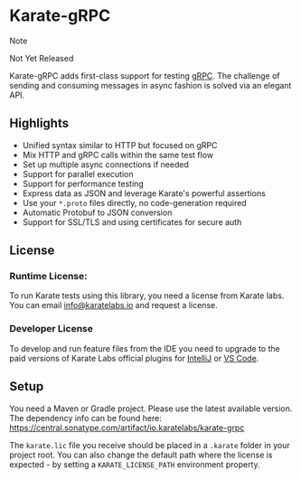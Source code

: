 # Karate-gRPC

> [!NOTE] 
> Not Yet Released

Karate-gRPC adds first-class support for testing [gRPC](https://grpc.io/). The challenge of sending and consuming messages in async fashion is solved via an elegant API.

## Highlights
* Unified syntax similar to HTTP but focused on gRPC
* Mix HTTP and gRPC calls within the same test flow
* Set up multiple async connections if needed
* Support for parallel execution
* Support for performance testing
* Express data as JSON and leverage Karate's powerful assertions
* Use your `*.proto` files directly, no code-generation required
* Automatic Protobuf to JSON conversion
* Support for SSL/TLS and using certificates for secure auth

## License
### Runtime License:
To run Karate tests using this library, you need a license from Karate labs. You can email info@karatelabs.io and request a license.

### Developer License
To develop and run feature files from the IDE you need to upgrade to the paid versions of Karate Labs official plugins for [IntelliJ](https://github.com/karatelabs/intellij-plugin) or [VS Code](https://github.com/karatelabs/vscode-extension).

## Setup
You need a Maven or Gradle project. Please use the latest available version. The dependency info can be found here: https://central.sonatype.com/artifact/io.karatelabs/karate-grpc

The `karate.lic` file you receive should be placed in a `.karate` folder in your project root. You can also change the default path where the license is expected - by setting a `KARATE_LICENSE_PATH` environment property.
 